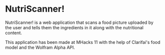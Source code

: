 # NutriScanner!
NutriScanner! is a web application that scans a food picture uploaded by the user and tells them the ingredients in it along with the nutritional content. 

This application has been made at MHacks 11 with the help of Clarifai's food model and the Wolfram Alpha API. 
